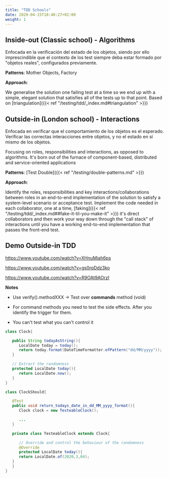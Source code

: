 ```yaml
---
title: "TDD Schools"
date: 2020-04-15T18:40:27+02:00
weight: 1
---
```


## Inside-out (Classic school) - Algorithms

Enfocada en la verificación del estado de los objetos, siendo por ello imprescindible que el contexto de los test siempre deba estar formado por "objetos reales", configurados previamente.

**Patterns**: Mother Objects, Factory

**Approach**:

We generalise the solution one failing test at a time so we end up with a simple, elegant solution that satisfies all of the tests up to that point. Based on [triangulation]({{< ref "/testing/tdd/_index.md#triangulation" >}})

## Outside-in (London school) - Interactions

Enfocada en verificar que el comportamiento de los objetos es el esperado. Verificar las correctas interacciones entre objetos, y no el estado en sí mismo de los objetos.

Focusing on roles, responsibilities and interactions, as opposed to algorithms. It's born out of the furnace of component-based, distributed and service-oriented applications

**Patterns**: [Test Double]({{< ref "/testing/double-patterns.md" >}})

**Approach**:

Identify the roles, responsibilities and key interactions/collaborations between roles in an end-to-end implementation of the solution to satisfy a system-level scenario or acceptance test. Implement the code needed in each collaborator, one at a time, [faking]({{< ref "/testing/tdd/_index.md##fake-it-til-you-make-it" >}}) it's direct collaborators and then work your way down through the "call stack" of interactions until you have a working end-to-end implementation that passes the front-end test.

## Demo Outside-in TDD

https://www.youtube.com/watch?v=XHnuMjah6ps

https://www.youtube.com/watch?v=gs0rqDdz3ko

https://www.youtube.com/watch?v=R9OAt9AOrzI

**Notes**

* Use verify().methodXXX -> Test over **commands** method (void)
* For command methods you need to test the side effects. After you identify the trigger for them.
  
* You can't test what you can't control it

```java
class Clock{

   public String todayAsString(){
      LocalDate today = today();
      return today.format(DateTimeFormatter.ofPattern("dd/MM/yyyy"));
   }

   // Extract the randomness
   protected LocalDate today(){
      return LocalDate.now();
   }
}
```

```java
class ClockShould{

   @Test
   public void return_todays_date_in_dd_MM_yyyy_format(){
      Clock clock = new TesteableClock();

      ...
   }

   private class TesteableClock extends Clock{

      // Override and control the behaviour of the randomness
      @Override
      protected LocalDate today(){
      return LocalDate.of(2020,3,04);
   }
   }
}
```